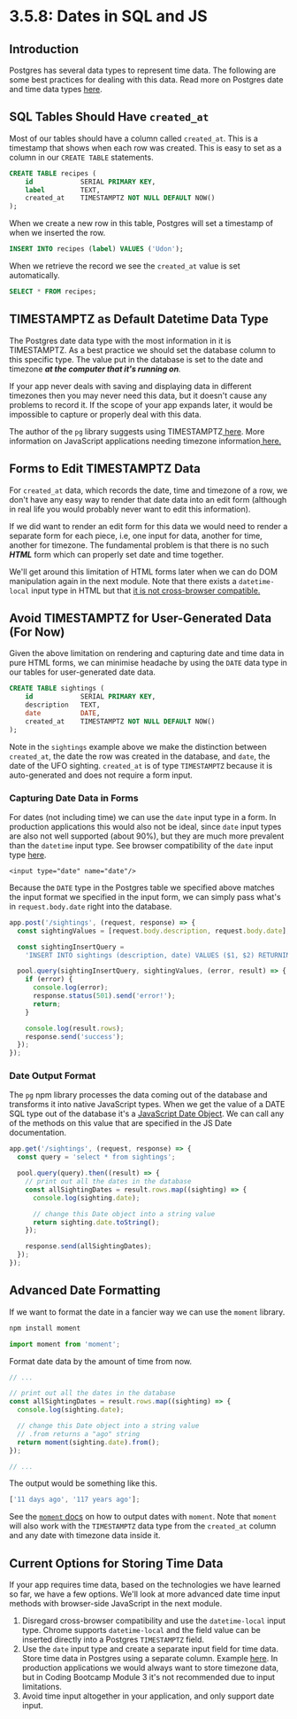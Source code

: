 # 3.5.8: Dates in SQL and JS

## Introduction

Postgres has several data types to represent time data. The following are some best practices for dealing with this data. Read more on Postgres date and time data types [here](https://www.postgresql.org/docs/current/datatype-datetime.html).

## SQL Tables Should Have `created_at`

Most of our tables should have a column called `created_at`. This is a timestamp that shows when each row was created. This is easy to set as a column in our `CREATE TABLE` statements.

```sql
CREATE TABLE recipes (
    id            SERIAL PRIMARY KEY,
    label         TEXT,
    created_at    TIMESTAMPTZ NOT NULL DEFAULT NOW()
);
```

When we create a new row in this table, Postgres will set a timestamp of when we inserted the row.

```sql
INSERT INTO recipes (label) VALUES ('Udon');
```

When we retrieve the record we see the `created_at` value is set automatically.

```sql
SELECT * FROM recipes;
```

## TIMESTAMPTZ as Default Datetime Data Type

The Postgres date data type with the most information in it is TIMESTAMPTZ. As a best practice we should set the database column to this specific type. The value put in the database is set to the date and timezone _**at the computer that it's running on**._

If your app never deals with saving and displaying data in different timezones then you may never need this data, but it doesn't cause any problems to record it. If the scope of your app expands later, it would be impossible to capture or properly deal with this data.

The author of the `pg` library suggests using TIMESTAMPTZ[ here](https://node-postgres.com/features/types#date--timestamp--timestamptz). More information on JavaScript applications needing timezone information[ here.](https://medium.com/@toastui/handling-time-zone-in-javascript-547e67aa842d)

## Forms to Edit TIMESTAMPTZ Data

For `created_at` data, which records the date, time and timezone of a row, we don't have any easy way to render that date data into an edit form \(although in real life you would probably never want to edit this information\).

If we did want to render an edit form for this data we would need to render a separate form for each piece, i.e, one input for data, another for time, another for timezone. The fundamental problem is that there is no such _**HTML**_ form which can properly set date and time together.

We'll get around this limitation of HTML forms later when we can do DOM manipulation again in the next module. Note that there exists a `datetime-local` input type in HTML but that [it is not cross-browser compatible.](https://caniuse.com/mdn-html_elements_input_input-datetime-local)

## Avoid TIMESTAMPTZ for User-Generated Data \(For Now\)

Given the above limitation on rendering and capturing date and time data in pure HTML forms, we can minimise headache by using the `DATE` data type in our tables for user-generated date data.

```sql
CREATE TABLE sightings (
    id            SERIAL PRIMARY KEY,
    description   TEXT,
    date          DATE,
    created_at    TIMESTAMPTZ NOT NULL DEFAULT NOW()
);
```

Note in the `sightings` example above we make the distinction between `created_at`, the date the row was created in the database, and `date`, the date of the UFO sighting. `created_at` is of type `TIMESTAMPTZ` because it is auto-generated and does not require a form input.

### Capturing Date Data in Forms

For dates \(not including time\) we can use the `date` input type in a form. In production applications this would also not be ideal, since `date` input types are also not well supported \(about 90%\), but they are much more prevalent than the `datetime` input type. See browser compatibility of the `date` input type [here](https://caniuse.com/mdn-html_elements_input_input-date).

```markup
<input type="date" name="date"/>
```

Because the `DATE` type in the Postgres table we specified above matches the input format we specified in the input form, we can simply pass what's in `request.body.date` right into the database.

```javascript
app.post('/sightings', (request, response) => {
  const sightingValues = [request.body.description, request.body.date];

  const sightingInsertQuery =
    'INSERT INTO sightings (description, date) VALUES ($1, $2) RETURNING *';

  pool.query(sightingInsertQuery, sightingValues, (error, result) => {
    if (error) {
      console.log(error);
      response.status(501).send('error!');
      return;
    }

    console.log(result.rows);
    response.send('success');
  });
});
```

### Date Output Format

The `pg` npm library processes the data coming out of the database and transforms it into native JavaScript types. When we get the value of a DATE SQL type out of the database it's a [JavaScript Date Object](https://developer.mozilla.org/en-US/docs/Web/JavaScript/Reference/Global_Objects/Date). We can call any of the methods on this value that are specified in the JS Date documentation.

```javascript
app.get('/sightings', (request, response) => {
  const query = 'select * from sightings';

  pool.query(query).then((result) => {
    // print out all the dates in the database
    const allSightingDates = result.rows.map((sighting) => {
      console.log(sighting.date);

      // change this Date object into a string value
      return sighting.date.toString();
    });

    response.send(allSightingDates);
  });
});
```

## Advanced Date Formatting

If we want to format the date in a fancier way we can use the `moment` library.

```javascript
npm install moment
```

```javascript
import moment from 'moment';
```

Format date data by the amount of time from now.

```javascript
// ...

// print out all the dates in the database
const allSightingDates = result.rows.map((sighting) => {
  console.log(sighting.date);

  // change this Date object into a string value
  // .from returns a "ago" string
  return moment(sighting.date).from();
});

// ...
```

The output would be something like this.

```javascript
['11 days ago', '117 years ago'];
```

See the [`moment` docs](https://momentjs.com/docs/#/displaying/) on how to output dates with `moment`. Note that `moment` will also work with the `TIMESTAMPTZ` data type from the `created_at` column and any date with timezone data inside it.

## Current Options for Storing Time Data

If your app requires time data, based on the technologies we have learned so far, we have a few options. We'll look at more advanced date time input methods with browser-side JavaScript in the next module.

1. Disregard cross-browser compatibility and use the `datetime-local` input type. Chrome supports `datetime-local` and the field value can be inserted directly into a Postgres `TIMESTAMPTZ` field.
2. Use the `date` input type and create a separate input field for time data. Store time data in Postgres using a separate column. Example [here](https://stackoverflow.com/questions/538739/best-way-to-store-time-hhmm-in-a-database). In production applications we would always want to store timezone data, but in Coding Bootcamp Module 3 it's not recommended due to input limitations.
3. Avoid time input altogether in your application, and only support date input.

